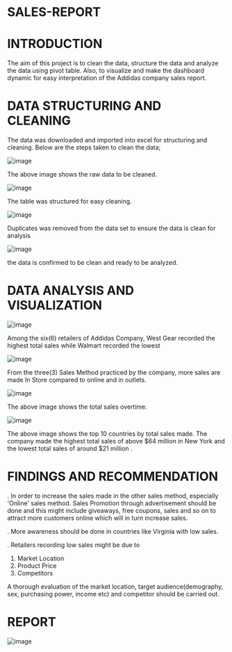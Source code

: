 # SALES-REPORT

# INTRODUCTION

The aim of this project is to clean the data, structure the data and analyze the data using pivot table. Also, to visualize and make the dashboard dynamic for easy interpretation of the Addidas company sales report.

# DATA STRUCTURING AND CLEANING

The data was downloaded and imported into excel for structuring and cleaning.
Below are the steps taken to clean the data;

![image](https://user-images.githubusercontent.com/105312829/211090381-3cb71afc-56d7-49d0-8380-1a3f40e8db43.png)

The above image shows the raw data to be cleaned.

![image](https://user-images.githubusercontent.com/105312829/211095454-ec139880-c1ea-410d-a2dc-73242362b782.png)

The table was structured for easy cleaning.

![image](https://user-images.githubusercontent.com/105312829/211095926-89858811-3840-4591-8936-e56d01c8c483.png)

Duplicates was removed from the data set to ensure the data is clean for analysis

![image](https://user-images.githubusercontent.com/105312829/211098286-1554f768-b616-4e33-88e9-bc99ce92de86.png)

the data is confirmed to be clean and ready to be analyzed.

# DATA ANALYSIS AND VISUALIZATION

![image](https://user-images.githubusercontent.com/105312829/211105112-7117124c-9a02-416b-bd70-9e7136c99012.png)

Among the six(6) retailers of Addidas Company, West Gear recorded the highest total sales while Walmart recorded the lowest

![image](https://user-images.githubusercontent.com/105312829/211105705-9f975c79-193a-4847-9167-a93fe2bb087e.png)

From the three(3) Sales Method practiced by the company, more sales are made In Store compared to online and in outlets.

![image](https://user-images.githubusercontent.com/105312829/211109189-484ba3ca-be3a-4cc2-9ee3-8327748b9bc2.png)

The above image shows the total sales overtime.

![image](https://user-images.githubusercontent.com/105312829/211110075-ffe04ccb-57ba-4d69-ae9d-8f2687fa6003.png)

The above image shows the top 10 countries by total sales made. The company made the highest total sales of above $64 million in New York and the lowest total sales of around $21 million .

# FINDINGS AND RECOMMENDATION

. In order to increase the sales made in the other sales method, especially 'Online' sales method. Sales Promotion through advertisement should be done and this might include giveaways, free coupons, sales and so on to attract more customers online which will in turn increase sales. 

. More awareness should be done in countries like Virginia with low sales.

. Retailers recording low sales might be due to
1. Market Location
2. Product Price
3. Competitors

A thorough evaluation of the market location, target audience(demography, sex, purchasing power, income etc) and competitor should be carried out. 

# REPORT

![image](https://user-images.githubusercontent.com/105312829/211115067-881f98f9-f0c5-45e8-bb08-f28ce562e99e.png)

